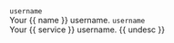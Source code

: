 <tr>
    <td>
        <code>username</code>
        <br />
        Your {{ name }} username.
    </td>
    <td></td>
</tr> <td>
        <code>username</code>
        <br />
        Your {{ service }} username. {{ undesc }}
    </td>
    <td></td>
</tr>